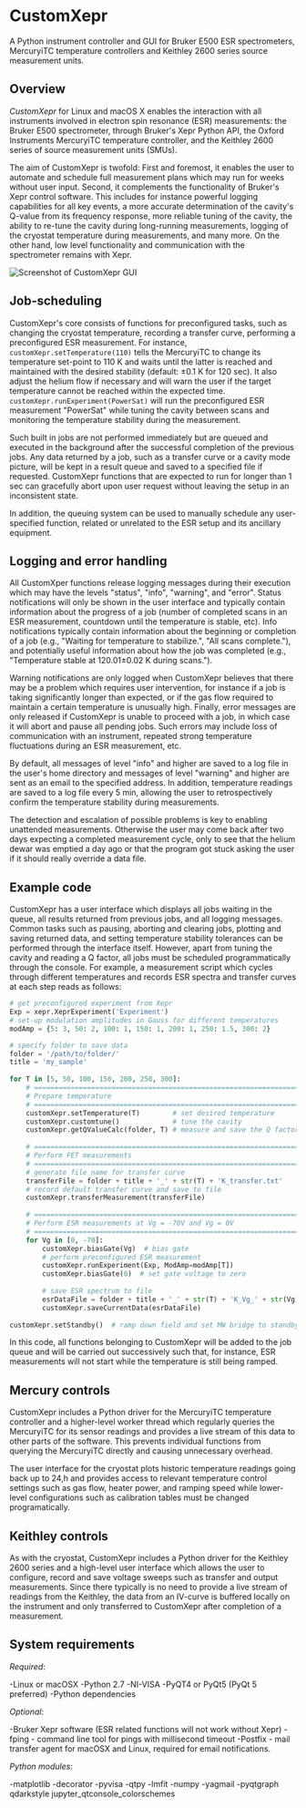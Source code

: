 # CustomXepr

A Python instrument controller and GUI for Bruker E500 ESR spectrometers, MercuryiTC temperature controllers and Keithley 2600 series source measurement units.

## Overview

*CustomXepr* for Linux and macOS X enables the interaction with all instruments involved in electron spin resonance (ESR) measurements: the Bruker E500 spectrometer, through Bruker's Xepr Python API, the Oxford Instruments MercuryiTC temperature controller, and the Keithley 2600 series of source measurement units (SMUs).

The aim of CustomXepr is twofold: First and foremost, it enables the user to automate and schedule full measurement plans which may run for weeks without user input. Second, it complements the functionality of Bruker's Xepr control software. This includes for instance powerful logging capabilities for all key events, a more accurate determination of the cavity's Q-value from its frequency response, more reliable tuning of the cavity, the ability to re-tune the cavity during long-running measurements, logging of the cryostat temperature during measurements, and many more. On the other hand, low level functionality and communication with the spectrometer remains with Xepr.

![Screenshot of CustomXepr GUI](/Screenshots/Screenshot_all_dark.png)

## Job-scheduling

CustomXepr's core consists of functions for preconfigured tasks, such as changing the cryostat temperature, recording a transfer curve, performing a preconfigured ESR measurement.
For instance, `customXepr.setTemperature(110)` tells the MercuryiTC to change its temperature set-point to 110 K and waits until the latter is reached and maintained with the desired stability (default: ±0.1 K for 120 sec). It also adjust the helium flow if necessary and will warn the user if the target temperature cannot be reached within the expected time.
`customXepr.runExperiment(PowerSat)` will run the preconfigured ESR measurement "PowerSat" while tuning the cavity between scans and monitoring the temperature stability during the measurement.

Such built in jobs are not performed immediately but are queued and executed in the background after the successful completion of the previous jobs. Any data returned by a job, such as a transfer curve or a cavity mode picture, will be kept in a result queue and saved to a specified file if requested. CustomXepr functions that are expected to run for longer than 1 sec can gracefully abort upon user request without leaving the setup in an inconsistent state.

In addition, the queuing system can be used to manually schedule any user-specified function, related or unrelated to the ESR setup and its ancillary equipment.

## Logging and error handling

All CustomXper functions release logging messages during their execution which may have the levels "status", "info", "warning", and "error". Status notifications will only be shown in the user interface and typically contain information about the progress of a job (number of completed scans in an ESR measurement, countdown until the temperature is stable, etc). Info notifications typically contain information about the  beginning or completion of a job (e.g., "Waiting for temperature to stabilize.", "All scans complete."), and potentially useful information about how the job was completed (e.g., "Temperature stable at 120.01±0.02 K during scans.").

Warning notifications are only logged when CustomXepr believes that there may be a problem which requires user intervention, for instance if a job is taking significantly longer than expected, or if the gas flow required to maintain a certain temperature is unusually high. Finally, error messages are only released if CustomXepr is unable to proceed with a job, in which case it will abort and pause all pending jobs. Such errors may include loss of communication with an instrument, repeated strong temperature fluctuations during an ESR measurement, etc.

By default, all messages of level "info" and higher are saved to a log file in the user's home directory and messages of level "warning" and higher are sent as an email to the specified address. In addition, temperature readings are saved to a log file every 5 min, allowing the user to retrospectively confirm the temperature stability during measurements.

The detection and escalation of possible problems is key to enabling unattended measurements. Otherwise the user may come back after two days expecting a completed measurement cycle, only to see that the helium dewar was emptied a day ago or that the program got stuck asking the user if it should really override a data file.

## Example code

CustomXepr has a user interface which displays all jobs waiting in the queue, all results returned from previous jobs, and all logging messages. Common tasks such as pausing, aborting and clearing jobs, plotting and saving returned data, and setting temperature stability tolerances can be performed through the interface itself. However, apart from tuning the cavity and reading a Q factor, all jobs  must be scheduled programmatically through the console. For example, a measurement script which cycles through different temperatures and records ESR spectra and transfer curves at each step reads as follows:

```python
# get preconfigured experiment from Xepr
Exp = xepr.XeprExperiment('Experiment')
# set-up modulation amplitudes in Gauss for different temperatures
modAmp = {5: 3, 50: 2, 100: 1, 150: 1, 200: 1, 250: 1.5, 300: 2}

# specify folder to save data
folder = '/path/to/folder/'
title = 'my_sample'
	
for T in [5, 50, 100, 150, 200, 250, 300]:
	# =================================================================
	# Prepare temperature
	# =================================================================
	customXepr.setTemperature(T)        # set desired temperature 
	customXepr.customtune()             # tune the cavity
	customXepr.getQValueCalc(folder, T) # measure and save the Q factor
	
	# =================================================================
	# Perform FET measurements
	# =================================================================
	# generate file name for transfer curve
	transferFile = folder + title + '_' + str(T) + 'K_transfer.txt'
	# record default transfer curve and save to file
	customXepr.transferMeasurement(transferFile)
	
	# =================================================================
	# Perform ESR measurements at Vg = -70V and Vg = 0V
	# =================================================================
	for Vg in [0, -70]:
	  	customXepr.biasGate(Vg)  # bias gate
		# perform preconfigured ESR measurement
		customXepr.runExperiment(Exp, ModAmp=modAmp[T])
		customXepr.biasGate(0)  # set gate voltage to zero
        
    	# save ESR spectrum to file
		esrDataFile = folder + title + '_' + str(T) + 'K_Vg_' + str(Vg)
		customXepr.saveCurrentData(esrDataFile)
       
customXepr.setStandby()  # ramp down field and set MW bridge to standby	
```

In this code, all functions belonging to CustomXepr will be added to the job queue and will be carried out successively such that, for instance, ESR measurements will not start while the temperature is still being ramped.

## Mercury controls
CustomXepr includes a Python driver for the MercuryiTC temperature controller and a higher-level worker thread which regularly queries the MercuryiTC for its sensor readings and provides a live stream of this data to other parts of the software. This prevents individual functions from querying the MercuryiTC directly and causing unnecessary overhead.

The user interface for the cryostat plots historic temperature readings going back up to 24\,h and provides access to relevant temperature control settings such as gas flow, heater power, and ramping speed while lower-level configurations such as calibration tables must be changed programatically.
## Keithley controls
As with the cryostat, CustomXepr includes a Python driver for the Keithley 2600 series and a high-level user interface which allows the user to configure, record and save voltage sweeps such as transfer and output measurements. Since there typically is no need to provide a live stream of readings from the Keithley, the data from an IV-curve is buffered locally on the instrument and only transferred to CustomXepr after completion of a measurement.

## System requirements
*Required*:

-Linux or macOSX
-Python 2.7
-NI-VISA
-PyQT4 or PyQt5 (PyQt 5 preferred)
-Python dependencies

*Optional*:

-Bruker Xepr software (ESR related functions will not work without Xepr)
-fping   - command line tool for pings with millisecond timeout
-Postfix - mail transfer agent for macOSX and Linux, required for email
          notifications. 
	  
*Python modules*:

-matplotlib
-decorator
-pyvisa
-qtpy
-lmfit
-numpy
-yagmail
-pyqtgraph
qdarkstyle
jupyter_qtconsole_colorschemes
